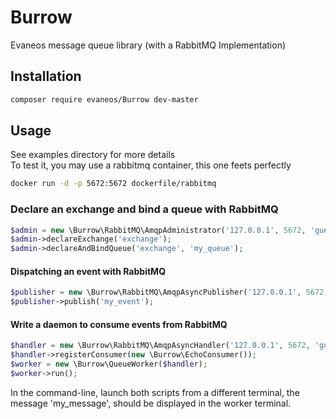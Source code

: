Burrow
======

Evaneos message queue library (with a RabbitMQ Implementation)

Installation
------------
```bash
composer require evaneos/Burrow dev-master
```
Usage
-----

See examples directory for more details  
To test it, you may use a rabbitmq container, this one feets perfectly 
```bash
docker run -d -p 5672:5672 dockerfile/rabbitmq
```

### Declare an exchange and bind a queue with RabbitMQ
```php
$admin = new \Burrow\RabbitMQ\AmqpAdministrator('127.0.0.1', 5672, 'guest', 'guest');
$admin->declareExchange('exchange');
$admin->declareAndBindQueue('exchange', 'my_queue');
```

#### Dispatching an event with RabbitMQ
```php
$publisher = new \Burrow\RabbitMQ\AmqpAsyncPublisher('127.0.0.1', 5672, 'guest', 'guest', 'exchange');
$publisher->publish('my_event');
```

#### Write a daemon to consume events from RabbitMQ
```php
$handler = new \Burrow\RabbitMQ\AmqpAsyncHandler('127.0.0.1', 5672, 'guest', 'guest', 'my_queue');
$handler->registerConsumer(new \Burrow\EchoConsumer());
$worker = new \Burrow\QueueWorker($handler);
$worker->run();
```

In the command-line, launch both scripts from a different terminal, the message 'my_message', should be displayed in the worker terminal.